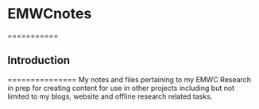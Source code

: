 # EMWCnotes
===========
## Introduction
===============
My notes and files pertaining to my EMWC Research in prep
for creating content for use in other projects including
but not limited to my blogs, website and offline research
related tasks.

